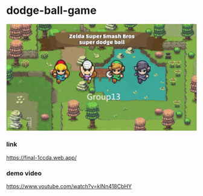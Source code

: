 # dodge-ball-game

![image](https://github.com/gacu068/dodge-ball-game/blob/main/assets/source/picture/git1.png)

### link
https://final-1ccda.web.app/

### demo video
https://www.youtube.com/watch?v=klNn418CbHY
